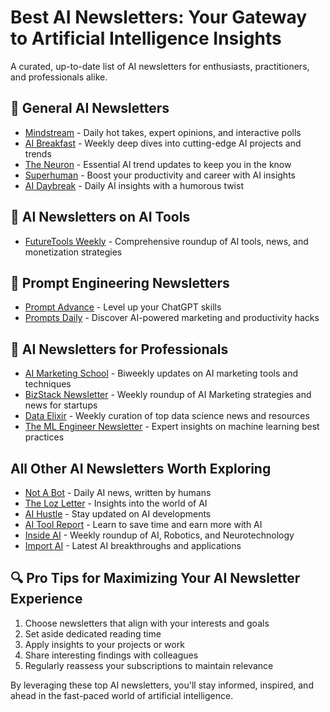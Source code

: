 # Best AI Newsletters: Your Gateway to Artificial Intelligence Insights

A curated, up-to-date list of AI newsletters for enthusiasts, practitioners, and professionals alike.

## 🌟 General AI Newsletters

- [Mindstream](https://mindstream.news?utm_source=newsletter.bizstack.tech) - Daily hot takes, expert opinions, and interactive polls
- [AI Breakfast](https://aibreakfast.beehiiv.com/?utm_source=newsletter.bizstack.tech) - Weekly deep dives into cutting-edge AI projects and trends
- [The Neuron](https://www.theneurondaily.com/subscribe?utm_source=newsletter.bizstack.tech) - Essential AI trend updates to keep you in the know
- [Superhuman](https://www.superhuman.ai/subscribe?utm_source=newsletter.bizstack.tech) - Boost your productivity and career with AI insights
- [AI Daybreak](https://www.aidaybreak.com/subscribe?_bhba=ee073b75-979c-4c6b-a41d-1d50167e57db) - Daily AI insights with a humorous twist

## 🧰 AI Newsletters on AI Tools
- [FutureTools Weekly](https://futuretools.beehiiv.com/subscribe?utm_source=newsletter.bizstack.tech) - Comprehensive roundup of AI tools, news, and monetization strategies

## 🎯 Prompt Engineering Newsletters

- [Prompt Advance](https://promptadvance.club/) - Level up your ChatGPT skills
- [Prompts Daily](https://www.neatprompts.com/subscribe?utm_source=newsletter.bizstack.tech) - Discover AI-powered marketing and productivity hacks

## 🚀 AI Newsletters for Professionals

- [AI Marketing School](https://aimarketingschool.beehiiv.com/?utm_source=newsletter.bizstack.tech) - Biweekly updates on AI marketing tools and techniques
- [BizStack Newsletter](https://newsletter.bizstack.tech/subscribe) - Weekly roundup of AI Marketing strategies and news for startups
- [Data Elixir](https://dataelixir.com/?utm_source=newsletter.bizstack.tech) - Weekly curation of top data science news and resources
- [The ML Engineer Newsletter](https://ethical.institute/mle.html?utm_source=newsletter.bizstack.tech) - Expert insights on machine learning best practices

## All Other AI Newsletters Worth Exploring

- [Not A Bot](https://www.notabot.tech/?utm_source=newsletter.bizstack.tech) - Daily AI news, written by humans
- [The Loz Letter](https://www.loz.ai/subscribe?utm_source=newsletter.bizstack.tech) - Insights into the world of AI
- [AI Hustle](https://aihustle.beehiiv.com/?utm_source=newsletter.bizstack.tech) - Stay updated on AI developments
- [AI Tool Report](https://aitoolreport.beehiiv.com/subscribe?utm_source=newsletter.bizstack.tech) - Learn to save time and earn more with AI
- [Inside AI](https://inside.com/ai?utm_source=newsletter.bizstack.tech) - Weekly roundup of AI, Robotics, and Neurotechnology
- [Import AI](https://twitter.us13.list-manage.com/subscribe?u=67bd06787e84d73db24fb0aa5&id=6c9d98ff2c) - Latest AI breakthroughs and applications

## 🔍 Pro Tips for Maximizing Your AI Newsletter Experience

1. Choose newsletters that align with your interests and goals
2. Set aside dedicated reading time
3. Apply insights to your projects or work
4. Share interesting findings with colleagues
5. Regularly reassess your subscriptions to maintain relevance

By leveraging these top AI newsletters, you'll stay informed, inspired, and ahead in the fast-paced world of artificial intelligence.
